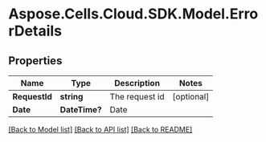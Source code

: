 # Aspose.Cells.Cloud.SDK.Model.ErrorDetails
## Properties

Name | Type | Description | Notes
------------ | ------------- | ------------- | -------------
**RequestId** | **string** | The request id | [optional] 
**Date** | **DateTime?** | Date | 

[[Back to Model list]](../README.md#documentation-for-models) [[Back to API list]](../README.md#documentation-for-api-endpoints) [[Back to README]](../README.md)

